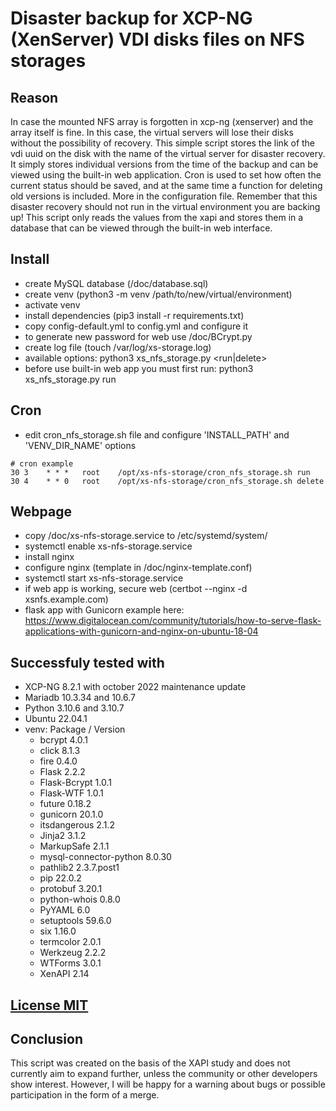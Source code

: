 # Disaster backup for XCP-NG (XenServer) VDI disks files on NFS storages

## Reason

In case the mounted NFS array is forgotten in xcp-ng (xenserver) and the array itself is fine. In this case, the virtual servers will lose their disks without the possibility of recovery. This simple script stores the link of the vdi uuid on the disk with the name of the virtual server for disaster recovery. It simply stores individual versions from the time of the backup and can be viewed using the built-in web application. Cron is used to set how often the current status should be saved, and at the same time a function for deleting old versions is included. More in the configuration file. Remember that this disaster recovery should not run in the virtual environment you are backing up! This script only reads the values from the xapi and stores them in a database that can be viewed through the built-in web interface.

## Install

- create MySQL database (/doc/database.sql)
- create venv (python3 -m venv /path/to/new/virtual/environment)
- activate venv
- install dependencies (pip3 install -r requirements.txt)
- copy config-default.yml to config.yml and configure it
- to generate new password for web use /doc/BCrypt.py
- create log file (touch /var/log/xs-storage.log)
- available options: python3 xs_nfs_storage.py <run|delete>
- before use built-in web app you must first run: python3 xs_nfs_storage.py run

## Cron
- edit cron_nfs_storage.sh file and configure 'INSTALL_PATH' and 'VENV_DIR_NAME' options
```
# cron example
30 3    * * *   root    /opt/xs-nfs-storage/cron_nfs_storage.sh run
30 4    * * 0   root    /opt/xs-nfs-storage/cron_nfs_storage.sh delete
```

## Webpage

- copy /doc/xs-nfs-storage.service to /etc/systemd/system/
- systemctl enable xs-nfs-storage.service
- install nginx
- configure nginx (template in /doc/nginx-template.conf)
- systemctl start xs-nfs-storage.service
- if web app is working, secure web (certbot --nginx -d xsnfs.example.com)
- flask app with Gunicorn example here: https://www.digitalocean.com/community/tutorials/how-to-serve-flask-applications-with-gunicorn-and-nginx-on-ubuntu-18-04

## Successfuly tested with
- XCP-NG 8.2.1 with october 2022 maintenance update
- Mariadb 10.3.34 and 10.6.7
- Python 3.10.6 and 3.10.7
- Ubuntu 22.04.1
- venv: Package / Version
  - bcrypt                 4.0.1
  - click                  8.1.3
  - fire                   0.4.0
  - Flask                  2.2.2
  - Flask-Bcrypt           1.0.1
  - Flask-WTF              1.0.1
  - future                 0.18.2
  - gunicorn               20.1.0
  - itsdangerous           2.1.2
  - Jinja2                 3.1.2
  - MarkupSafe             2.1.1
  - mysql-connector-python 8.0.30
  - pathlib2               2.3.7.post1
  - pip                    22.0.2
  - protobuf               3.20.1
  - python-whois           0.8.0
  - PyYAML                 6.0
  - setuptools             59.6.0
  - six                    1.16.0
  - termcolor              2.0.1
  - Werkzeug               2.2.2
  - WTForms                3.0.1
  - XenAPI                 2.14

## [License MIT](license.txt)

## Conclusion
This script was created on the basis of the XAPI study and does not currently aim to expand further, unless the community or other developers show interest. However, I will be happy for a warning about bugs or possible participation in the form of a merge.